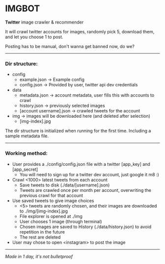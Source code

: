 # IMGBOT

**Twitter** image crawler & recommender

It will crawl twitter accounts for images, randomly pick 5, download them, and let you choose 1 to post.

Posting has to be manual, don't wanna get banned now, do we?

---

### Dir structure:
- config
    - example.json -> Example config
    - config.json -> Provided by user, twitter api dev credentials
- data
    - metadata.json -> account metadata, user fills this with accounts to crawl
    - history.json -> previously selected images
    - [account username].json -> crawled tweets for the account
- img -> images will be downloaded here (and deleted after selection)
    - [img-index].jpg

The dir structure is initialized when running for the first time. Including a sample metadata file.

---

### Working method:
- User provides a ./config/config.json file with a twitter [app_key] and [app_secret]
    - You will need to sign up for a twitter dev account, just google it m8 :)
- Crawl \<1000> latest tweets from each account
    - Save tweets to disk (./data/[username].json)
    - Tweets are crawled once per month per account, overwriting the previous crawl for that account
- Use saved tweets to give image choices
    - \<5> tweets are randomly chosen, and their images are downloaded to ./img/[img-index].jpg
    - File explorer is opened at ./img
    - User chooses 1 image (through terminal)
    - Chosen images are saved to History (./data/history.json) to avoid repetition in the future
    - The rest are deleted
- User may chose to open \<instagram> to post the image

---

*Made in 1 day, it's not bulletproof*
